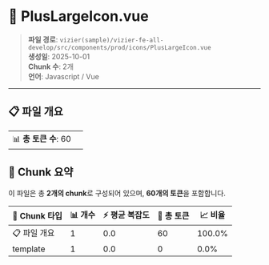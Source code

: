 # 📄 PlusLargeIcon.vue

> **파일 경로**: `vizier(sample)/vizier-fe-all-develop/src/components/prod/icons/PlusLargeIcon.vue`  
> **생성일**: 2025-10-01  
> **Chunk 수**: 2개  
> **언어**: Javascript / Vue
---


## 📋 파일 개요

| | |
|--|--|
| 📊 **총 토큰 수**: 60 |  |






## 🧩 Chunk 요약

이 파일은 총 **2개의 chunk**로 구성되어 있으며, **60개의 토큰**을 포함합니다.

| 🧩 Chunk 타입 | 📊 개수 | ⚡ 평균 복잡도 | 📝 총 토큰 | 📈 비율 |
|---------------|--------|-------------|----------|--------|
| 📋 파일 개요 | 1 | 0.0 | 60 | 100.0% |
| template | 1 | 0.0 | 0 | 0.0% |

